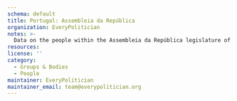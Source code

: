 ```yaml
---
schema: default
title: Portugal: Assembleia da República
organization: EveryPolitician
notes: >-
  Data on the people within the Assembleia da República legislature of Portugal.
resources:
license: ''
category:
  - Groups & Bodies
  - People
maintainer: EveryPolitician
maintainer_email: team@everypolitician.org
---
```

